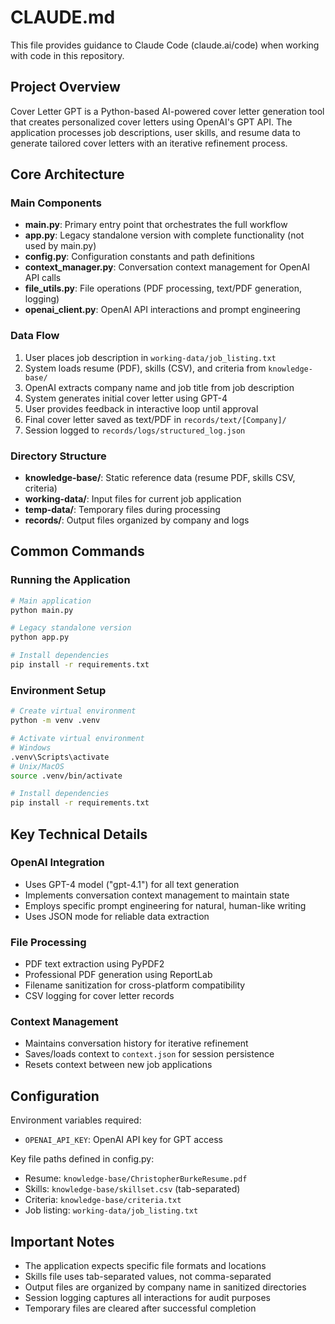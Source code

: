 # CLAUDE.md

This file provides guidance to Claude Code (claude.ai/code) when working with code in this repository.

## Project Overview

Cover Letter GPT is a Python-based AI-powered cover letter generation tool that creates personalized cover letters using OpenAI's GPT API. The application processes job descriptions, user skills, and resume data to generate tailored cover letters with an iterative refinement process.

## Core Architecture

### Main Components

- **main.py**: Primary entry point that orchestrates the full workflow
- **app.py**: Legacy standalone version with complete functionality (not used by main.py)
- **config.py**: Configuration constants and path definitions
- **context_manager.py**: Conversation context management for OpenAI API calls
- **file_utils.py**: File operations (PDF processing, text/PDF generation, logging)
- **openai_client.py**: OpenAI API interactions and prompt engineering

### Data Flow

1. User places job description in `working-data/job_listing.txt`
2. System loads resume (PDF), skills (CSV), and criteria from `knowledge-base/`
3. OpenAI extracts company name and job title from job description
4. System generates initial cover letter using GPT-4
5. User provides feedback in interactive loop until approval
6. Final cover letter saved as text/PDF in `records/text/[Company]/`
7. Session logged to `records/logs/structured_log.json`

### Directory Structure

- **knowledge-base/**: Static reference data (resume PDF, skills CSV, criteria)
- **working-data/**: Input files for current job application
- **temp-data/**: Temporary files during processing
- **records/**: Output files organized by company and logs

## Common Commands

### Running the Application

```bash
# Main application
python main.py

# Legacy standalone version
python app.py

# Install dependencies
pip install -r requirements.txt
```

### Environment Setup

```bash
# Create virtual environment
python -m venv .venv

# Activate virtual environment
# Windows
.venv\Scripts\activate
# Unix/MacOS
source .venv/bin/activate

# Install dependencies
pip install -r requirements.txt
```

## Key Technical Details

### OpenAI Integration

- Uses GPT-4 model ("gpt-4.1") for all text generation
- Implements conversation context management to maintain state
- Employs specific prompt engineering for natural, human-like writing
- Uses JSON mode for reliable data extraction

### File Processing

- PDF text extraction using PyPDF2
- Professional PDF generation using ReportLab
- Filename sanitization for cross-platform compatibility
- CSV logging for cover letter records

### Context Management

- Maintains conversation history for iterative refinement
- Saves/loads context to `context.json` for session persistence
- Resets context between new job applications

## Configuration

Environment variables required:
- `OPENAI_API_KEY`: OpenAI API key for GPT access

Key file paths defined in config.py:
- Resume: `knowledge-base/ChristopherBurkeResume.pdf`
- Skills: `knowledge-base/skillset.csv` (tab-separated)
- Criteria: `knowledge-base/criteria.txt`
- Job listing: `working-data/job_listing.txt`

## Important Notes

- The application expects specific file formats and locations
- Skills file uses tab-separated values, not comma-separated
- Output files are organized by company name in sanitized directories
- Session logging captures all interactions for audit purposes
- Temporary files are cleared after successful completion